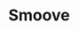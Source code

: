 ---
title: 'Smoove'
color: 'orange'
tags: ["Web design"]
description: 'News website for media company Smoove. Designed in Figma and built with NextJS.'
details:
    cost: '$500'
    time: '1 month'
    from: 'Elorm Gabby'
    team: ['Me']
images:
    url: ["/images/smoove_cut_1.svg", "/images/smoove_cut_2.svg", "/images/smoove_cut_3.svg", "/images/smoove_category_page.svg", "/images/smoove_home_page.svg"]
    alt: ["Smoove Project Image 1", "Smoove Project Image 2", "Smoove Project Image 3", "Smoove Project Image 4", "Smoove Project Image 5"]
---